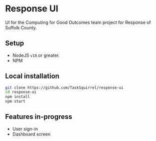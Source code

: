 # Response UI

UI for the Computing for Good Outcomes team project for Response of Suffolk County.

## Setup

* NodeJS `v10` or greater.
* NPM

## Local installation

```sh
git clone https://github.com/TaskSquirrel/response-ui
cd response-ui
npm install
npm start
```

## Features in-progress

* User sign-in
* Dashboard screen
